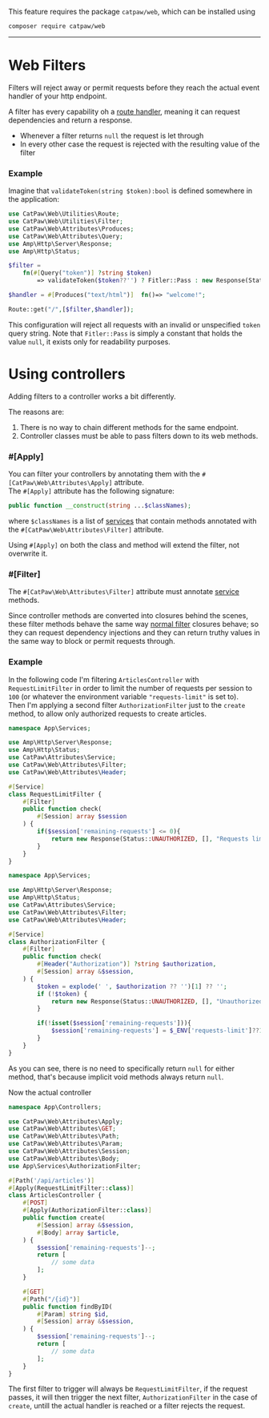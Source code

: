 This feature requires the package `catpaw/web`, which can be installed using<br/>
```
composer require catpaw/web
```
<hr/>

# Web Filters

Filters will reject away or permit requests before they reach the actual event handler of your http endpoint.<br/>

A filter has every capability oh a [route handler](./1.WebRouteHandlers.md), meaning it can request dependencies and return a
response.<br/>

- Whenever a filter returns `null` the request is let through
- In every other case the request is rejected with the resulting value of the filter

### Example

Imagine that `validateToken(string $token):bool` is defined somewhere in the application:

```php
use CatPaw\Web\Utilities\Route;
use CatPaw\Web\Utilities\Filter;
use CatPaw\Web\Attributes\Produces;
use CatPaw\Web\Attributes\Query;
use Amp\Http\Server\Response;
use Amp\Http\Status;

$filter = 
    fn(#[Query("token")] ?string $token) 
        => validateToken($token??'') ? Fitler::Pass : new Response(Status::FORBIDDEN, [], "Invalid token.");

$handler = #[Produces("text/html")]  fn()=> "welcome!";

Route::get("/",[$filter,$handler]);
```

This configuration will reject all requests with an invalid or unspecified `token` query string.
Note that `Fitler::Pass` is simply a constant that holds the value `null`, it exists only for readability purposes.

# Using controllers

Adding filters to a controller works a bit differently.<br/>

The reasons are:
1. There is no way to chain different methods for the same endpoint.
2. Controller classes must be able to pass filters down to its web methods.

### #[Apply]
You can filter your controllers by annotating them with the `#[CatPaw\Web\Attributes\Apply]` attribute.<br/>
The `#[Apply]` attribute has the following signature:
```php
public function __construct(string ...$classNames);
```
where `$classNames` is a list of [services](https://github.com/tncrazvan/catpaw-core/blob/master/docs/13.Services.md) that contain methods annotated with the `#[CatPaw\Web\Attributes\Filter]` attribute.

Using `#[Apply]` on both the class and method will extend the filter, not overwrite it.

### #[Filter]
The `#[CatPaw\Web\Attributes\Filter]` attribute must annotate [service](https://github.com/tncrazvan/catpaw-core/blob/master/docs/13.Services.md) methods.<br/>

Since controller methods are converted into closures behind the scenes, these filter methods behave the same way [normal filter](https://github.com/tncrazvan/catpaw-core/blob/master/docs/9.WebFilters.md#web-filters) closures behave; so they can request dependency injections and they can return truthy values in the same way to block or permit requests through.

### Example

In the following code I'm filtering `ArticlesController` with `RequestLimitFilter` in order to limit the number of requests per session to `100` (or whatever the environment variable `"requests-limit"` is set to).<br/>
Then I'm applying a second filter `AuthorizationFilter` just to the `create` method, to allow only authorized requests to create articles.


```php
namespace App\Services;

use Amp\Http\Server\Response;
use Amp\Http\Status;
use CatPaw\Attributes\Service;
use CatPaw\Web\Attributes\Filter;
use CatPaw\Web\Attributes\Header;

#[Service]
class RequestLimitFilter {
    #[Filter]
    public function check(
        #[Session] array $session
    ) {
        if($session['remaining-requests'] <= 0){
            return new Response(Status::UNAUTHORIZED, [], "Requests limit reached.");
        }
    }
}
```

```php
namespace App\Services;

use Amp\Http\Server\Response;
use Amp\Http\Status;
use CatPaw\Attributes\Service;
use CatPaw\Web\Attributes\Filter;
use CatPaw\Web\Attributes\Header;

#[Service]
class AuthorizationFilter {
    #[Filter]
    public function check(
        #[Header("Authorization")] ?string $authorization,
        #[Session] array &$session,
    ) {
        $token = explode(' ', $authorization ?? '')[1] ?? '';
        if (!$token) {
            return new Response(Status::UNAUTHORIZED, [], "Unauthorized");
        }

        if(!isset($session['remaining-requests'])){
            $session['remaining-requests'] = $_ENV['requests-limit']??100;
        }
    }
}
```

As you can see, there is no need to specifically return `null` for either method, that's because implicit void methods always return `null`.

Now the actual controller

```php
namespace App\Controllers;

use CatPaw\Web\Attributes\Apply;
use CatPaw\Web\Attributes\GET;
use CatPaw\Web\Attributes\Path;
use CatPaw\Web\Attributes\Param;
use CatPaw\Web\Attributes\Session;
use CatPaw\Web\Attributes\Body;
use App\Services\AuthorizationFilter;

#[Path('/api/articles')]
#[Apply(RequestLimitFilter::class)]
class ArticlesController {
    #[POST]
    #[Apply(AuthorizationFilter::class)]
    public function create(
        #[Session] array &$session,
        #[Body] array $article,
    ) {
        $session['remaining-requests']--;
        return [
            // some data
        ];
    }

    #[GET]
    #[Path("/{id}")]
    public function findByID(
        #[Param] string $id,
        #[Session] array &$session,
    ) {
        $session['remaining-requests']--;
        return [
            // some data
        ];
    }
}
```

The first filter to trigger will always be `RequestLimitFilter`, if the request passes, it will then trigger the next filter, `AuthorizationFilter` in the case of `create`, untill the actual handler is reached or a filter rejects the request.